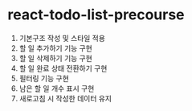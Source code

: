 # react-todo-list-precourse

1. 기본구조 작성 및 스타일 적용
2. 할 일 추가하기 기능 구현
3. 할 일 삭제하기 기능 구현
4. 할 일 완료 상태 전환하기 구현
5. 필터링 기능 구현
6. 남은 할 일 개수 표시 구현
7. 새로고침 시 작성한 데이터 유지